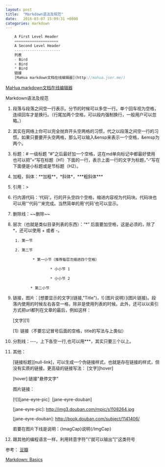 ```yaml
---
layout: post
title:  "Markdown语法及规范"
date:   2016-03-07 15:09:31 +0800
categories: markdown
---
```


```javascript
    A First Level Header
    ====================
    A Second Level Header
    ---------------------
    列表
    - Bird
    + Bird
    * Bird
    链接
    [MaHua markdown文档在线编辑器](http://mahua.jser.me/)
```

[MaHua markdown文档在线编辑器](http://mahua.jser.me/)

Markdown语法及规范

  1. 段落与段落之间空一行表示。分节的时候可以多空一行。单个回车视为空格，连续回车才是换行。（行尾加两个空格，可以段内强制换行，一般用户可以忽略。）
  
  2. 其实在网络上你可以完全抛弃开头空两格的习惯，代之以段落之间空一行的习惯。如果只要要开头空两格，那么可以输入&ensp来表示一个空格，&emsp为两个。
  
  3. 标题：# 一级标题
     “#”之后最好加一个空格，这在md单向标记中都最好使用
      也可以把”=“写在标题（H1）下面的一行，表示上面一行的文字为标题，”-“写在下面便是小标题或是节标题（H2）。

  4. 加粗，斜体：\*\*加粗\*\*，\*斜体\*，\*\*\*粗斜体\*\*\*
  
  5. 引用：>
  
  6. 行内源代码：‘代码'。行的开头空四个空格，缩进内容视为代码块。代码块也可以用’‘’代码‘’‘来完成。当然简单的用'代码'也可以显示。
  
  7. 删除线：\~\~删除\~\~
  
  8. 层次（也就是类似目录列表的东西）：“*” 后面要加空格，这是必须的，除了 *，还可以使用 + 或者 -。
  
          1. 第一节
    
          2. 第二节
    
                  * 第一小节（推荐每层次缩进四个空格）
    
                          * 小小节 1
    
                          * 小小节 2
    
                 * 第二小节
    
  9. 链接，图片：\[想要显示的文字](链接,"Title")，\![（图片说明）]\(图片链接)。段落内使用的时候左右各空一格，除非是使用列表的时候。此外，还可以以索引方式把url都列在文章的最后，例如这样：
  
        \[文字][1]

        \[1]: 链接（不要忘记冒号后面的空格，title的写法与上类似）
        
  10. 分割线：\---，上下各空一行,也可以用***，其实只要三个以上。
  
  11. 其他：
  
      [链接标题][null-link]，可以生成一个伪链接样式，也就是存在链接的样式，但没有实质的链接。更高级的链接写法：
      \[文字][hover]

      \[hover]:链接"悬停文字"
      
      图片链接：
      
      \[![][jane-eyre-pic］[jane-eyre-douban]
      
      \[jane-eyre-pic]: http://img3.douban.com/mpic/s1108264.jpg
      
      \[jane-eyre-douban]: http://book.douban.com/subject/1141406/
      
      若要在图片下线是说明：\{ImagCap}说明{/ImgCap}
      
  12. 跟其他的编程语言一样，利用转意字符"\\"就可以输出"["这类符号
  
  参考：
  [豆瓣](https://www.douban.com/note/485099162/)

  [Markdown: Basics](https://www.appinn.com/markdown/basic.html)
